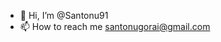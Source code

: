 - 👋 Hi, I’m @Santonu91
- 📫 How to reach me santonugorai@gmail.com

<!---
Santonu91/Santonu91 is a ✨ special ✨ repository because its `README.md` (this file) appears on your GitHub profile.
You can click the Preview link to take a look at your changes.
--->
